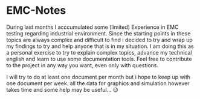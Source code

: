 # EMC-Notes
During last months I acccumulated some (limited) Experience in EMC testing regarding industrial environment.
Since the starting points in these topics are always complex and difficult to find i decided to try and wrap up my findings to try and help anyone that is in my situation.
I am doing this as a personal exercise to try to explain complex topics, advance my technical english and learn to use some documentation tools.
Feel free to contribute to the project in any way you want, even only with questions.

I will try to do at least one document per month but i hope to keep up with one document per week.
all the data for graphics and simulation however takes time and some help may be useful... :wink:
